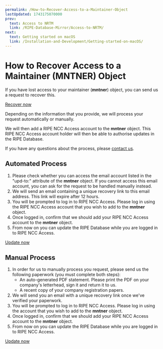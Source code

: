 ```yaml
---
permalink: /How-to-Recover-Access-to-a-Maintainer-Object
lastUpdated: 1743175070000
prev:
  text: Access to NRTM
  link: /RIPE-Database-Mirror/Access-to-NRTM/
next:
  text: Getting started on macOS
  link: /Installation-and-Development/Getting-started-on-macOS/
---
```


# How to Recover Access to a Maintainer (MNTNER) Object

If you have lost access to your maintainer (**mntner**) object, you can send us a request to recover this.

[Recover now](https://apps.db.ripe.net/db-web-ui/fmp)

Depending on the information that you provide, we will process your request automatically or manually.

We will then add a RIPE NCC Access account to the **mntner** object. This RIPE NCC Access account holder will then be able to authorise updates in the RIPE Database.

If you have any questions about the process, please [contact us](https://www.ripe.net/contact-form?topic=ripe_dbm).


## Automated Process

1. Please check whether you can access the email account listed in the "upd-to:" attribute of the **mntner** object. If you cannot access this email account, you can ask for the request to be handled manually instead.
1. We will send an email containing a unique recovery link to this email address. This link will expire after 12 hours.
1. You will be prompted to log in to RIPE NCC Access. Please log in using the RIPE NCC Access account that you wish to add to the **mntner** object.
1. Once logged in, confirm that we should add your RIPE NCC Access account to the **mntner** object.
1. From now on you can update the RIPE Database while you are logged in to RIPE NCC Access.

[Update now](https://apps.db.ripe.net/db-web-ui/fmp)


## Manual Process

1. In order for us to manually process you request, please send us the following paperwork (you must complete both steps): 
    * An auto-generated PDF statement. Please print the PDF on your company's letterhead, sign it and return it to us.
    * A recent copy of your company registration papers.
1. We will send you an email with a unique recovery link once we've verified your paperwork.
1. You will be prompted to log in to RIPE NCC Access. Please log in using the account that you wish to add to the **mntner** object.
1. Once logged in, confirm that we should add your RIPE NCC Access account to the **mntner** object.
1. From now on you can update the RIPE Database while you are logged in to RIPE NCC Access.

[Update now](https://apps.db.ripe.net/db-web-ui/fmp)




